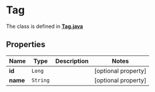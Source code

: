 

# Tag

The class is defined in **[Tag.java](../../src/main/java/org/openapitools/model/Tag.java)**

## Properties

Name | Type | Description | Notes
------------ | ------------- | ------------- | -------------
**id** | `Long` |  |  [optional property]
**name** | `String` |  |  [optional property]




